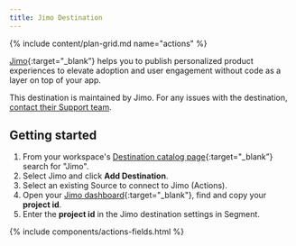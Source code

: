 ```yaml
---
title: Jimo Destination
---
```

{% include content/plan-grid.md name="actions" %}

[Jimo](https://usejimo.com/?utm_source=segmentio&utm_medium=docs&utm_campaign=partners){:target="_blank”} helps you to publish personalized product experiences to elevate adoption and user engagement without code as a layer on top of your app.

This destination is maintained by Jimo. For any issues with the destination, [contact their Support team](mailto:support@usejimo.com).

## Getting started

1. From your workspace's [Destination catalog page](https://app.segment.com/goto-my-workspace/destinations/catalog){:target="_blank”} search for "Jimo".
2. Select Jimo and click **Add Destination**.
3. Select an existing Source to connect to Jimo (Actions).
4. Open your [Jimo dashboard](https://i.usejimo.com/settings/general){:target="_blank"}, find and copy your **project id**.
5. Enter the **project id** in the Jimo destination settings in Segment.

{% include components/actions-fields.html %}
